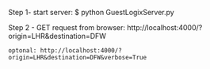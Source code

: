 Step 1- start server:
    $ python GuestLogixServer.py
    
Step 2 - GET request from browser:
    http://localhost:4000/?origin=LHR&destination=DFW
    
    optonal: http://localhost:4000/?origin=LHR&destination=DFW&verbose=True

